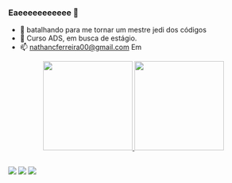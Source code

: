 ### Eaeeeeeeeeeee 👋

- 🌱 batalhando para me tornar um mestre jedi dos códigos
- 💬 Curso ADS, em busca de estágio.
- 📫 nathancferreira00@gmail.com
Em
<div align="center">
  <a href="https://github.com/NathanCavalcanteFerreira">
  <img height="180em" src="https://github-readme-stats.vercel.app/api?username=nathancavalcanteferreira&show_icons=true&theme=cobalt&include_all_commits=true&count_private=true"/>
  <img height="180em" src="https://github-readme-stats.vercel.app/api/top-langs/?username=nathancavalcanteferreira&layout=compact&langs_count=7&theme=cobalt"/>
</div>
 
  ##

<div>
   <a href="https://instagram.com/oh_nathanzada" target="_blank"><img src="https://img.shields.io/badge/-Instagram-%23E4405F?style=for-the- badge&logo=instagram&logoColor=white" target="_blank"></a>
  <a href = "mailto:nathancferreira00@gmail.com"><img src="https://img.shields.io/badge/-Gmail-%23333?style=for-the-badge&logo=gmail&logoColor=white" destino ="_blank"></a>
  <a href="https://www.linkedin.com/in/nathancavalcante01/" target="_blank"><img src="https://img.shields.io/badge/-LinkedIn-%230077B5?style =for-the-badge&logo=linkedin&logoColor=white" target="_blank"></a>
  
</div>
